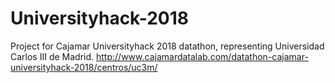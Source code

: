 # Universityhack-2018

Project for Cajamar Universityhack 2018 datathon, representing Universidad Carlos III de Madrid. http://www.cajamardatalab.com/datathon-cajamar-universityhack-2018/centros/uc3m/ 
